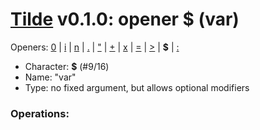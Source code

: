 
# [Tilde](./README.md) v0.1.0: opener $ (var)

Openers: [0](./num.md) | [i](./inp.md) | [n](./seq.md) | [.](./more.md) | ["](./str.md) | [+](./plus.md) | [x](./x.md) | [=](./eq.md) | [>](./gt.md) | **$** | [:](./forall.md)

* Character: **$** (#9/16)
* Name: "var"
* Type: no fixed argument, but allows optional modifiers

### Operations:


